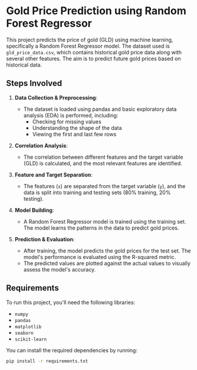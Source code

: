 # Gold Price Prediction using Random Forest Regressor

This project predicts the price of gold (GLD) using machine learning, specifically a Random Forest Regressor model. The dataset used is `gld_price_data.csv`, which contains historical gold price data along with several other features. The aim is to predict future gold prices based on historical data.

## Steps Involved

1. **Data Collection & Preprocessing**:
   - The dataset is loaded using pandas and basic exploratory data analysis (EDA) is performed, including:
     - Checking for missing values
     - Understanding the shape of the data
     - Viewing the first and last few rows

2. **Correlation Analysis**:
   - The correlation between different features and the target variable (GLD) is calculated, and the most relevant features are identified.

3. **Feature and Target Separation**:
   - The features (`x`) are separated from the target variable (`y`), and the data is split into training and testing sets (80% training, 20% testing).

4. **Model Building**:
   - A Random Forest Regressor model is trained using the training set. The model learns the patterns in the data to predict gold prices.

5. **Prediction & Evaluation**:
   - After training, the model predicts the gold prices for the test set. The model's performance is evaluated using the R-squared metric.
   - The predicted values are plotted against the actual values to visually assess the model's accuracy.

## Requirements

To run this project, you'll need the following libraries:

- `numpy`
- `pandas`
- `matplotlib`
- `seaborn`
- `scikit-learn`

You can install the required dependencies by running:

```bash
pip install -r requirements.txt
